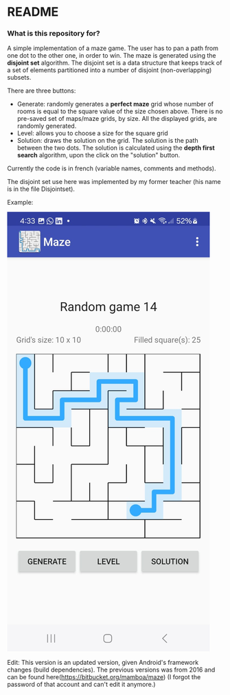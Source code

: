 # README #

### What is this repository for? ###


A simple implementation of a maze game. The user has to pan a path from one dot to the other one, in order to win. The maze is generated using the **disjoint set** algorithm. The disjoint set is a data structure that keeps track of a set of elements partitioned into a number of disjoint (non-overlapping) subsets.

There are three buttons:
* Generate: randomly generates a **perfect maze** grid whose number of rooms is equal to the square value of the size chosen above. There is no pre-saved set of maps/maze grids, by size. All the displayed grids, are randomly generated.
* Level: allows you to choose a size for the square grid
* Solution: draws the solution on the grid. The solution is the path between the two dots. The solution is calculated using the **depth first search** algorithm, upon the click on the "solution" button.

Currently the code is in french (variable names, comments and methods). 

The disjoint set use here was implemented by my former teacher (his name is in the file Disjointset).

 Example:

![Screenshot](demo_files/maze_pic.jpeg)

Edit: This version is an updated version, given Android's framework changes (build dependencies). The previous versions was from 2016 and can be found here(https://bitbucket.org/mamboa/maze) (I forgot the password of that account and can't edit it anymore.)